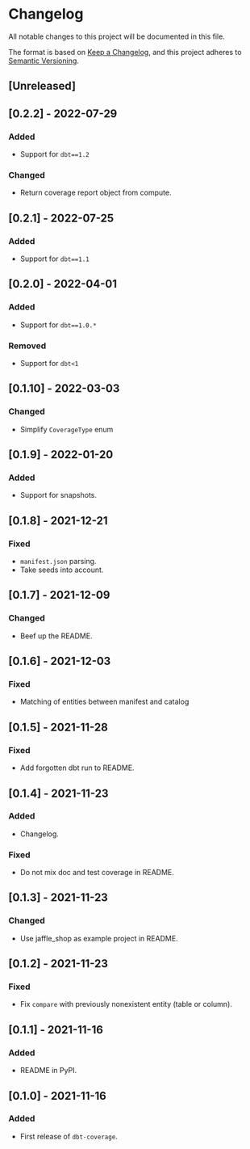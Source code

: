 # Changelog
All notable changes to this project will be documented in this file.

The format is based on [Keep a Changelog](https://keepachangelog.com/en/1.0.0/),
and this project adheres to [Semantic Versioning](https://semver.org/spec/v2.0.0.html).

## [Unreleased]

## [0.2.2] - 2022-07-29
### Added
- Support for `dbt==1.2`

### Changed
- Return coverage report object from compute.

## [0.2.1] - 2022-07-25
### Added
- Support for `dbt==1.1`

## [0.2.0] - 2022-04-01
### Added
- Support for `dbt==1.0.*`

### Removed
- Support for `dbt<1`

## [0.1.10] - 2022-03-03
### Changed
- Simplify `CoverageType` enum

## [0.1.9] - 2022-01-20
### Added
- Support for snapshots.

## [0.1.8] - 2021-12-21
### Fixed
- `manifest.json` parsing.
- Take seeds into account.

## [0.1.7] - 2021-12-09
### Changed
- Beef up the README.

## [0.1.6] - 2021-12-03
### Fixed
- Matching of entities between manifest and catalog

## [0.1.5] - 2021-11-28
### Fixed
- Add forgotten dbt run to README.

## [0.1.4] - 2021-11-23
### Added
- Changelog.

### Fixed
- Do not mix doc and test coverage in README.

## [0.1.3] - 2021-11-23
### Changed
- Use jaffle_shop as example project in README.

## [0.1.2] - 2021-11-23
### Fixed
- Fix `compare` with previously nonexistent entity (table or column).

## [0.1.1] - 2021-11-16
### Added
- README in PyPI.

## [0.1.0] - 2021-11-16
### Added
- First release of `dbt-coverage`.
